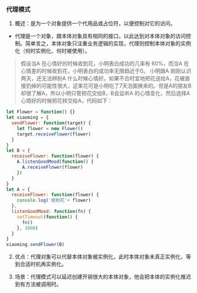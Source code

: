 ### 代理模式
1. 概述：是为一个对象提供一个代用品或占位符，以便控制对它的访问。
* 代理是一个对象，跟本体对象具有相同的接口，以此达到对本体对象的访问控制。简单言之，本体对象只注重业务逻辑的实现，代理则控制本体对象的实例化（何时实例化、何时被使用）。
> 假设当A 在心情好的时候收到花，小明表白成功的几率有
60%，而当A 在心情差的时候收到花，小明表白的成功率无限趋近于0。
小明跟A 刚刚认识两天，还无法辨别A 什么时候心情好。如果不合时宜地把花送给A，花被直接扔掉的可能性很大，这束花可是小明吃了7天泡面换来的。但是A的朋友B却很了解A，所以小明只管把花交给B，B会监听A 的心情变化，然后选择A心情好的时候把花转交给A，代码如下：
```js
let Flower = function() {}
let xiaoming = {
  sendFlower: function(target) {
    let flower = new Flower()
    target.receiveFlower(flower)
  }
}
let B = {
  receiveFlower: function(flower) {
    A.listenGoodMood(function() {
      A.receiveFlower(flower)
    })
  }
}
let A = {
  receiveFlower: function(flower) {
    console.log('收到花'+ flower)
  },
  listenGoodMood: function(fn) {
    setTimeout(function() {
      fn()
    }, 1000)
  }
}
xiaoming.sendFlower(B)
```

2. 优点：代理对象可以代替本体对象被实例化，此时本体对象未真正实例化，等到合适时机再实例化。

3. 场景：代理模式可以延迟创建开销很大的本体对象，他会把本体的实例化推迟到有方法被调用时。